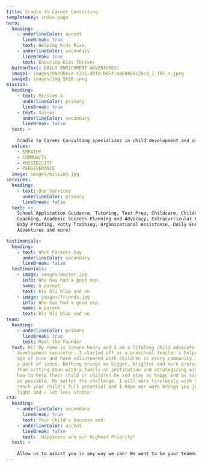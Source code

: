 ```yaml
---
title: Cradle to Career Consulting
templateKey: index-page
hero:
  heading:
    - underlineColor: accent
      lineBreak: true
      text: Helping Kids Rise,
    - underlineColor: secondary
      lineBreak: true
      text: Ensuring Kids Thrive!
  buttonText: DAILY ENRICHMENT ADVENTURES!
  image1: images/0909bece-c211-4bf0-b45f-ba69b00c29cd_1_105_c.jpeg
  image2: images/img_5618.jpeg
mission:
  heading:
    - text: Mission &
      underlineColor: primary
      lineBreak: true
    - text: Values
      underlineColor: secondary
      lineBreak: false
  text: >
    
    Cradle to Career Consulting specializes in child development and advocacy. We provide guidance and support to children, families and institutions in pursuit of limitless possibilities and opportunities for each and every child that we have the honor and privilege of serving. We are especially dedicated to children of diverse backgrounds for whom equitable chances to thrive are often limited.
  values:
    - EMPATHY
    - COMMUNITY
    - POSSIBILITY
    - PERSEVERANCE
  image: images/mission.jpg
services:
  heading:
    - text: Our Services
      underlineColor: primary
      lineBreak: false
  text: >+
    School Application Guidance, Tutoring, Test Prep, Childcare, Childcare
    Coaching, Academic Success Planning and Advocacy, Extracurricular Planning,
    Baby Proofing, Potty Training, Organizational Assistance, Daily Enrichment
    Adventures and more!

testimonials:
  heading:
    - text: What Parents Say
      underlineColor: secondary
      lineBreak: false
  testimonials:
    - image: images/doctor.jpg
      info: Who has had a good exp.
      name: A parent
      text: Bla bli blup und so
    - image: images/friends.jpg
      info: Who has had a good exp.
      name: A parent
      text: Bla bli blup und so
team:
  heading:
    - underlineColor: primary
      lineBreak: true
      text: Meet the Founder
  text: Hi! My name is Simone Henry and I am a lifelong child advocate and child
    development counselor. I started off as a preschool teacher's helper at the
    age of nine and have volunteered with children in every community I've been
    a part of since. Nothing brings me bigger, brighter and more profound joy
    than sitting down with a family or institution and strategizing with them on
    how to help their child or children be and stay as happy and as successful
    as possible. No matter the challenge, I will work tirelessly with you to
    reach your child's full potential and I hope our work brings you joy, hope,
    light and a lot less stress!
cta:
  heading:
    - underlineColor: secondary
      lineBreak: true
      text: Your Child's Success and 
    - underlineColor: accent
      lineBreak: false
      text:  Happiness are our Highest Priority!
  text: >
    
    Allow us to assist you in any way we can! We want to be your teammate, your assistant, your support system and your advocate in establishing and maintaining healthy development and sustainable success for the child you love!
---
```

